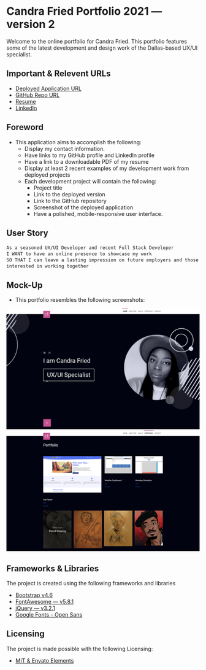 # Candra Fried Portfolio 2021 — version 2
Welcome to the online portfolio for Candra Fried. This portfolio features some of the latest development and design work of the Dallas-based UX/UI specialist.

## Important & Relevent URLs

- [Deployed Application URL](https://candracodes.github.io/cfried-portfolio-new/)
- [GitHub Repo URL](https://github.com/candracodes/cfried-portfolio-new)
- [Resume](https://drive.google.com/file/d/1DQE7p5poFXvcVrIBnuNTejJkuoTIuxOj/view?usp=sharing)
- [LinkedIn](https://www.linkedin.com/in/candracook/ )


## Foreword

- This application aims to accomplish the following:
  - Display my contact information.
  - Have links to my GitHub profile and LinkedIn profile
  - Have a link to a downloadable PDF of my resume
  - Display at least 2 recent examples of my development work from deployed projects 
  - Each development project will contain the following:
    * Project title
    * Link to the deployed version
    * Link to the GitHub repository
    * Screenshot of the deployed application
    * Have a polished, mobile-responsive user interface.


## User Story

```
As a seasoned UX/UI Developer and recent Full Stack Developer
I WANT to have an online presence to showcase my work
SO THAT I can leave a lasting impression on future employers and those interested in working together
```

## Mock-Up

* This portfolio resembles the following screenshots:

![Screenshot 1](./assets/screenshots/screenshot1.png)
![Screenshot 2](./assets/screenshots/screenshot2.png)

## Frameworks & Libraries

The project is created using the following frameworks and libraries

- [Bootstrap v4.6](https://getbootstrap.com/docs/4.6/getting-started/introduction/)
- [FontAwesome — v5.8.1](https://fontawesome.com/v5.15/how-to-use/on-the-web/referencing-icons/basic-use)
- [jQuery — v3.2.1](https://api.jquery.com/)
- [Google Fonts - Open Sans](https://fonts.googleapis.com/css2?family=Open+Sans:ital,wght@0,300;0,400;0,600;0,700;1,300;1,400;1,600;1,700&display=swap)

## Licensing
The project is made possible with the following Licensing:
- [MIT & Envato Elements](license.txt)